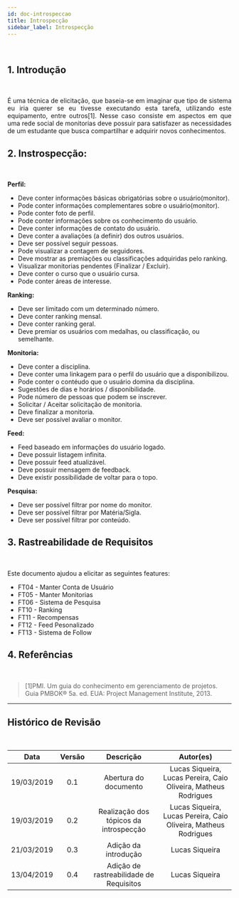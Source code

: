 ```yaml
---
id: doc-introspeccao
title: Introspecção
sidebar_label: Introspecção
---
```


<br>

## 1. Introdução

<br>

<p align="justify"> É uma técnica de elicitação, que baseia-se em imaginar que tipo de sistema eu iria querer se eu tivesse executando esta tarefa, utilizando este equipamento, entre outros[1]. Nesse caso consiste em aspectos em que uma rede social de monitorias deve possuir para satisfazer as necessidades de um estudante que busca compartilhar e adquirir novos conhecimentos.</p>

## 2. Instrospecção:

<br>

<p align="justify">

**Perfil:**
* Deve conter informações básicas obrigatórias sobre o usuário(monitor).
* Pode conter informações complementares sobre o usuário(monitor).
* Pode conter foto de perfil.
* Pode conter informações sobre os conhecimento do usuário.
* Deve conter informações de contato do usuário.
* Deve conter a avaliações (a definir) dos outros usuários.
* Deve ser possível seguir pessoas.
* Pode visualizar a contagem de seguidores.
* Deve mostrar as premiações ou classificações adquiridas pelo ranking.
* Visualizar monitorias pendentes (Finalizar / Excluir).
* Deve conter o curso que o usuário cursa.
* Pode conter áreas de interesse.

**Ranking:**
* Deve ser limitado com um determinado número.
* Deve conter ranking mensal.
* Deve conter ranking geral.
* Deve premiar os usuários com medalhas, ou classificação, ou semelhante.
    
**Monitoria:**
* Deve conter a disciplina.
* Deve conter uma linkagem para o perfil do usuário que a disponibilizou.
* Pode conter o contéudo que o usuário domina da disciplina.
* Sugestões de dias e horários / disponibilidade.
* Pode número de pessoas que podem se inscrever.
* Solicitar / Aceitar solicitação de monitoria.
* Deve finalizar a monitoria.
* Deve ser possível avaliar o monitor.
    
**Feed:**
* Feed baseado em informações do usuário logado.
* Deve possuir listagem infinita.
* Deve possuir feed atualizável.
* Deve possuir mensagem de feedback.
* Deve existir possibilidade de voltar para o topo.

**Pesquisa:**
* Deve ser possível filtrar por nome do monitor.
* Deve ser possível filtrar por Matéria/Sigla.
* Deve ser possível filtrar por conteúdo.


</p>

## 3. Rastreabilidade de Requisitos

<br>

Este documento ajudou a elicitar as seguintes features:

* FT04 - Manter Conta de Usuário
* FT05 - Manter Monitorias
* FT06 - Sistema de Pesquisa
* FT10 - Ranking
* FT11 - Recompensas
* FT12 - Feed Pesonalizado
* FT13 - Sistema de Follow

## 4. Referências

<br>

>[1]PMI. Um guia do conhecimento em gerenciamento de projetos. Guia PMBOK® 5a. ed. EUA: Project Management Institute, 2013.
___

## Histórico de Revisão

<br>

| Data | Versão | Descrição | Autor(es) |
|:--:|:--:|:--:|:--:|
| 19/03/2019 | 0.1 | Abertura do documento | Lucas Siqueira, Lucas Pereira, Caio Oliveira, Matheus Rodrigues |
| 19/03/2019 | 0.2 | Realização dos tópicos da introspecção | Lucas Siqueira, Lucas Pereira, Caio Oliveira, Matheus Rodrigues |
| 21/03/2019 | 0.3 | Adição da introdução  | Lucas Siqueira |
| 13/04/2019 | 0.4 | Adição de rastreabilidade de Requisitos | Lucas Siqueira |





